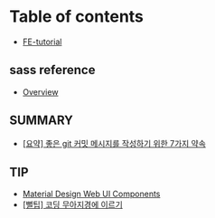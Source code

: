 # Table of contents

* [FE-tutorial](README.md)

## sass reference

* [Overview](sass-reference/overview.md)

## SUMMARY

* [\[요약\] 좋은 git 커밋 메시지를 작성하기 위한 7가지 약속](summary/git-7.md)

## TIP

* [Material Design Web UI Components](tip/material-design-web-ui-components.md)
* [\[뻘팁\] 코딩 무아지경에 이르기](tip/trance-on.md)


